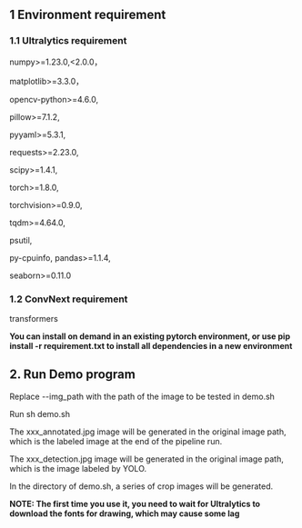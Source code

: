 ## 1 Environment requirement
### 1.1 Ultralytics requirement

numpy>=1.23.0,<2.0.0，

matplotlib>=3.3.0，

opencv-python>=4.6.0,

pillow>=7.1.2,

pyyaml>=5.3.1,

requests>=2.23.0,

scipy>=1.4.1,

torch>=1.8.0,

torchvision>=0.9.0,

tqdm>=4.64.0,

psutil,

py-cpuinfo, 
pandas>=1.1.4,

seaborn>=0.11.0

### 1.2 ConvNext requirement

transformers

**You can install on demand in an existing pytorch environment, or use pip install -r requirement.txt to install all dependencies in a new environment**

## 2. Run Demo program

Replace --img_path with the path of the image to be tested in demo.sh

Run sh demo.sh

The xxx_annotated.jpg image will be generated in the original image path, which is the labeled image at the end of the pipeline run.

The xxx_detection.jpg image will be generated in the original image path, which is the image labeled by YOLO.

In the directory of demo.sh, a series of crop images will be generated.

**NOTE: The first time you use it, you need to wait for Ultralytics to download the fonts for drawing, which may cause some lag**